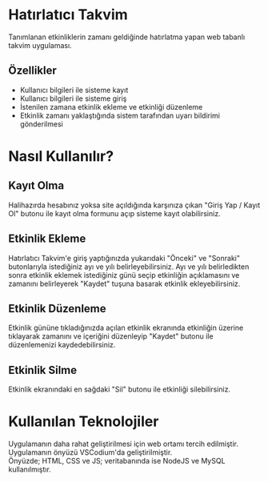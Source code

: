 # Hatırlatıcı Takvim
Tanımlanan etkinliklerin zamanı geldiğinde hatırlatma yapan web tabanlı takvim uygulaması.

## Özellikler
- Kullanıcı bilgileri ile sisteme kayıt
- Kullanıcı bilgileri ile sisteme giriş
- İstenilen zamana etkinlik ekleme ve etkinliği düzenleme
- Etkinlik zamanı yaklaştığında sistem tarafından uyarı bildirimi gönderilmesi

# Nasıl Kullanılır?

## Kayıt Olma
Halihazırda hesabınız yoksa site açıldığında karşınıza çıkan "Giriş Yap / Kayıt Ol" butonu ile kayıt olma formunu açıp sisteme kayıt olabilirsiniz. 

## Etkinlik Ekleme
Hatırlatıcı Takvim'e giriş yaptığınızda yukarıdaki "Önceki" ve "Sonraki" butonlarıyla istediğiniz ayı ve yılı belirleyebilirsiniz. 
Ayı ve yılı belirledikten sonra etkinlik eklemek istediğiniz günü seçip etkinliğin açıklamasını ve zamanını belirleyerek "Kaydet" tuşuna basarak etkinlik ekleyebilirsiniz.

## Etkinlik Düzenleme
Etkinlik gününe tıkladığınızda açılan etkinlik ekranında etkinliğin üzerine tıklayarak zamanını ve içeriğini düzenleyip "Kaydet" butonu ile düzenlemenizi kaydedebilirsiniz.

## Etkinlik Silme
Etkinlik ekranındaki en sağdaki "Sil" butonu ile etkinliği silebilirsiniz.

# Kullanılan Teknolojiler
Uygulamanın daha rahat geliştirilmesi için web ortamı tercih edilmiştir. Uygulamanın önyüzü VSCodium'da geliştirilmiştir.
<br>Önyüzde; HTML, CSS ve JS; veritabanında ise NodeJS ve MySQL kullanılmıştır. 

